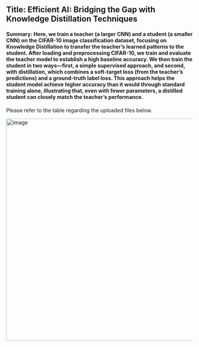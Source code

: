 ## Title: Efficient AI: Bridging the Gap with Knowledge Distillation Techniques
#### Summary: Here, we train a teacher (a larger CNN) and a student (a smaller CNN) on the CIFAR-10 image classification dataset, focusing on Knowledge Distillation to transfer the teacher’s learned patterns to the student. After loading and preprocessing CIFAR-10, we train and evaluate the teacher model to establish a high baseline accuracy. We then train the student in two ways—first, a simple supervised approach, and second, with distillation, which combines a soft-target loss (from the teacher’s predictions) and a ground-truth label loss. This approach helps the student model achieve higher accuracy than it would through standard training alone, illustrating that, even with fewer parameters, a distilled student can closely match the teacher’s performance.

Please refer to the table regarding the uploaded files below.

<img width="600" alt="image" src="https://github.com/user-attachments/assets/6f5c4828-8bf0-4edd-9348-2f3edc055962" />

